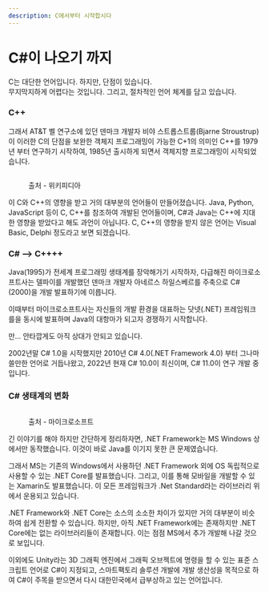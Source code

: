 ```yaml
---
description: C에서부터 시작합시다
---
```


# C#이 나오기 까지

C는 대단한 언어입니다. 하지만, 단점이 있습니다.\
무지막지하게 어렵다는 것입니다. 그리고, 절차적인 언어 체계를 담고 있습니다.

### C++

그래서 AT\&T 벨 연구소에 있던 덴마크 개발자 비야 스트롭스트룹(Bjarne Stroustrup)이 이러한 C의 단점을 보완한 객체지 프로그래밍이 가능한 C+1의 의미인 C++를 1979년 부터 연구하기 시작하여, 1985년 출시하게 되면서 객체지향 프로그래밍이 시작되었습니다.

<figure><img src="https://upload.wikimedia.org/wikipedia/commons/0/0e/Bjarne-stroustrup_(cropped).jpg" alt=""><figcaption><p>출처 - 위키피디아</p></figcaption></figure>

이 C와 C++의 영향을 받고 거의 대부분의 언어들이 만들어졌습니다. Java, Python, JavaScript 등이 C, C++를 참조하여 개발된 언어들이며, C#과 Java는 C++에 지대한 영향을 받았다고 해도 과언이 아닙니다. C, C++의 영향을 받지 않은 언어는 Visual Basic, Delphi 정도라고 보면 되겠습니다.

### C# --> C++++

Java(1995)가 전세계 프로그래밍 생태계를 장악해가기 시작하자, 다급해진 마이크로소프트사는 델파이를 개발했던 덴마크 개발자 아네르스 하일스베르를 주축으로 C#(2000)을 개발 발표하기에 이릅니다.

이때부터 마이크로소프트사는 자신들의 개발 환경을 대표하는 닷넷(.NET) 프레임워크를을 동시에 발표하며 Java의 대항마가 되고자 경쟁하기 시작합니다.

만... 안타깝게도 아직 상대가 안되고 있습니다.

2002년말 C# 1.0을 시작했지만 2010년 C# 4.0(.NET Framework 4.0) 부터 그나마 쓸만한 언어로 거듭나왔고, 2022년 현재 C# 10.0이 최신이며, C# 11.0이 연구 개발 중입니다.

### C# 생태계의 변화

<figure><img src="https://learn.microsoft.com/ko-kr/dotnet/standard/library-guidance/media/cross-platform-targeting/platforms-netstandard.png" alt=""><figcaption><p>출처 - 마이크로소프트</p></figcaption></figure>

긴 이야기를 해야 하지만 간단하게 정리하자면, .NET Framework는 MS Windows 상에서만 동작했습니다. 이것이 바로 Java를 이기지 못한 큰 문제였습니다.

그래서 MS는 기존의 Windows에서 사용하던 .NET Framework 외에 OS 독립적으로 사용할 수 있는 .NET Core를 발표했습니다. 그리고, 이를 통해 모바일을 개발할 수 있는 Xamarin도 발표했습니다. 이 모든 프레임워크가 .Net Standard라는 라이브러리 위에서 운용되고 있습니다.

.NET Framework와 .NET Core는 소스의 소소한 차이가 있지만 거의 대부분이 비슷하여 쉽게 전환할 수 있습니다. 하지만, 아직 .NET Framework에는 존재하지만 .NET Core에는 없는 라이브러리들이 존재합니다. 이는 점점 MS에서 추가 개발해 나갈 것으로 보입니다.

이외에도 Unity라는 3D 그래픽 엔진에서 그래픽 오브젝트에 명령을 할 수 있는 표준 스크립트 언어로 C#이 지정되고, 스마트팩토리 솔루션 개발에 개발 생산성을 목적으로 하여 C#이 주목을 받으면서 다시 대한민국에서 급부상하고 있는 언어입니다.
